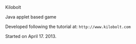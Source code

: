 Kilobolt

Java applet based game

Developed following the tutorial at: `http://www.kilobolt.com`

Started on April 17. 2013.

[logo]: https://www.dropbox.com/s/bcuafk3vroy4zfg/Selection_005.png "Screenshot"